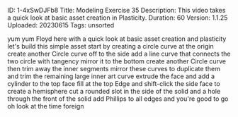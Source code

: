 ID: 1-4xSwDJFb8
Title: Modeling Exercise 35
Description: This video takes a quick look at basic asset creation in Plasticity.
Duration: 60
Version: 1.1.25
Uploaded: 20230615
Tags: unsorted

yum yum Floyd here with a quick look at
basic asset creation and plasticity
let's build this simple asset start by
creating a circle curve at the origin
create another Circle curve off to the
side
add a line curve that connects the two
circle with tangency mirror it to the
bottom create another Circle curve then
trim away the inner segments
mirror these curves to duplicate them
and trim the remaining large inner art
curve
extrude the face and add a cylinder to
the top face
fill at the top Edge
and shift-click the side face to create
a hemisphere cut a rounded slot in the
side of the solid
and a hole through the front of the
solid
add Phillips to all edges and you're
good to go
oh look at the time
foreign
